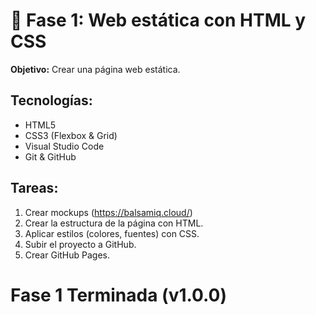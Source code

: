 # 📍 Fase 1: Web estática con HTML y CSS

**Objetivo:** Crear una página web estática.

## Tecnologías:
- HTML5
- CSS3 (Flexbox & Grid)
- Visual Studio Code
- Git & GitHub

## Tareas:
1. Crear mockups (https://balsamiq.cloud/)
2. Crear la estructura de la página con HTML.
3. Aplicar estilos (colores, fuentes) con CSS.
4. Subir el proyecto a GitHub.
5. Crear GitHub Pages.
# Fase 1 Terminada (v1.0.0)
